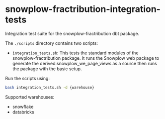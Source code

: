 # snowplow-fractribution-integration-tests

Integration test suite for the snowplow-fractribution dbt package.

The `./scripts` directory contains two scripts:

- `integration_tests.sh`: This tests the standard modules of the snowplow-fractribution package. It runs the Snowplow web package to generate the derived.snowplow_we_page_views as a source then runs the package with the basic setup.

Run the scripts using:

```bash
bash integration_tests.sh -d {warehouse}
```

Supported warehouses:

- snowflake
- databricks
